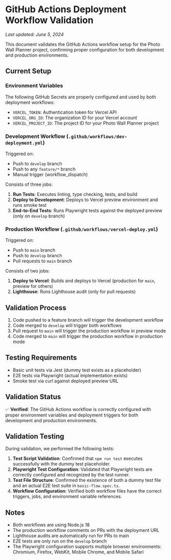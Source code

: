 # GitHub Actions Deployment Workflow Validation

*Last updated: June 5, 2024*

This document validates the GitHub Actions workflow setup for the Photo Wall Planner project, confirming proper configuration for both development and production environments.

## Current Setup

### Environment Variables

The following GitHub Secrets are properly configured and used by both deployment workflows:

- `VERCEL_TOKEN`: Authentication token for Vercel API
- `VERCEL_ORG_ID`: The organization ID for your Vercel account
- `VERCEL_PROJECT_ID`: The project ID for your Photo Wall Planner project

### Development Workflow (`.github/workflows/dev-deployment.yml`)

Triggered on:
- Push to `develop` branch
- Push to any `feature/*` branch
- Manual trigger (workflow_dispatch)

Consists of three jobs:
1. **Run Tests**: Executes linting, type checking, tests, and build
2. **Deploy to Development**: Deploys to Vercel preview environment and runs smoke test
3. **End-to-End Tests**: Runs Playwright tests against the deployed preview (only on `develop` branch)

### Production Workflow (`.github/workflows/vercel-deploy.yml`)

Triggered on:
- Push to `main` branch
- Push to `develop` branch
- Pull requests to `main` branch

Consists of two jobs:
1. **Deploy to Vercel**: Builds and deploys to Vercel (production for `main`, preview for others)
2. **Lighthouse**: Runs Lighthouse audit (only for pull requests)

## Validation Process

1. Code pushed to a feature branch will trigger the development workflow
2. Code merged to `develop` will trigger both workflows
3. Pull request to `main` will trigger the production workflow in preview mode
4. Code merged to `main` will trigger the production workflow in production mode

## Testing Requirements

- Basic unit tests via Jest (dummy test exists as a placeholder)
- E2E tests via Playwright (actual implementation exists)
- Smoke test via curl against deployed preview URL

## Validation Status

✅ **Verified**: The GitHub Actions workflow is correctly configured with proper environment variables and deployment triggers for both development and production environments.

## Validation Testing

During validation, we performed the following tests:

1. **Test Script Validation**: Confirmed that `npm run test` executes successfully with the dummy test placeholder.
2. **Playwright Test Configuration**: Validated that Playwright tests are correctly configured and recognized by the test runner.
3. **Test File Structure**: Confirmed the existence of both a dummy test file and an actual E2E test suite in `basic-flow.spec.ts`.
4. **Workflow Configuration**: Verified both workflow files have the correct triggers, jobs, and environment variable references.

## Notes

- Both workflows are using Node.js 18
- The production workflow comments on PRs with the deployment URL
- Lighthouse audits are automatically run for PRs to main
- E2E tests are only run on the `develop` branch
- The Playwright configuration supports multiple browser environments: Chromium, Firefox, WebKit, Mobile Chrome, and Mobile Safari 